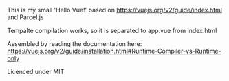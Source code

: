 This is my small 'Hello Vue!' based on https://vuejs.org/v2/guide/index.html and Parcel.js

Tempalte compilation works, so it is separated to app.vue from index.html

Assembled by reading the documentation here:
https://vuejs.org/v2/guide/installation.html#Runtime-Compiler-vs-Runtime-only

Licenced under MIT
